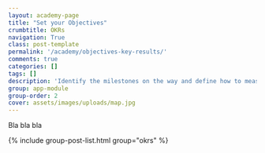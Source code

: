 ```yaml
---
layout: academy-page
title: "Set your Objectives"
crumbtitle: OKRs
navigation: True
class: post-template
permalink: '/academy/objectives-key-results/'
comments: true
categories: []
tags: []
description: 'Identify the milestones on the way and define how to measure progress.'
group: app-module
group-order: 2
cover: assets/images/uploads/map.jpg
---
```


Bla bla bla

<div class='post-feed'>
    {% include group-post-list.html group="okrs" %}
</div>